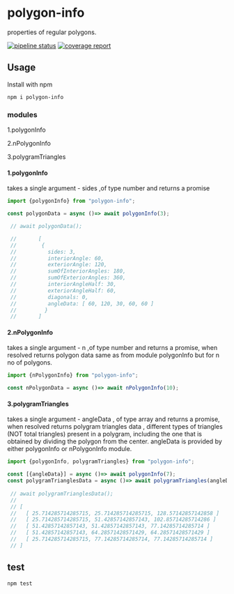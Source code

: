 # polygon-info

properties of regular polygons.


[![pipeline status](https://gitlab.com/indrajaala/polygon-info/badges/master/pipeline.svg)](https://gitlab.com/indrajaala/polygon-info/-/commits/master)
[![coverage report](https://gitlab.com/indrajaala/polygon-info/badges/master/coverage.svg)](https://gitlab.com/indrajaala/polygon-info/-/commits/master)


## Usage

Install with npm

```
npm i polygon-info
```
### modules

1.polygonInfo

2.nPolygonInfo

3.polygramTriangles

####  1.polygonInfo

takes a single argument - sides ,of type number and returns a promise

```javascript
import {polygonInfo} from "polygon-info";

const polygonData = async ()=> await polygonInfo(3);

 // await polygonData(); 

 //       [
 //        {
 //          sides: 3,
 //          interiorAngle: 60,
 //          exteriorAngle: 120,
 //          sumOfInteriorAngles: 180,
 //          sumOfExteriorAngles: 360,
 //          interiorAngleHalf: 30,
 //          exteriorAngleHalf: 60,
 //          diagonals: 0,
 //          angleData: [ 60, 120, 30, 60, 60 ]
 //         }
 //       ]

```

####  2.nPolygonInfo

takes a single argument - n ,of type number and returns a promise, 
when resolved returns polygon data same as from module polygonInfo but for n no of polygons.

```javascript
import {nPolygonInfo} from "polygon-info";

const nPolygonData = async ()=> await nPolygonInfo(10);
```
####  3.polygramTriangles

takes a single argument - angleData , of type array and returns a promise, 
when resolved returns polygram triangles data , different types of triangles (NOT total triangles) present in a polygram,
including the one that is obtained by dividing the polygon from the center.
angleData is provided by either polygonInfo or nPolygonInfo module.

```javascript
import {polygonInfo, polygramTriangles} from "polygon-info";

const [{angleData}] = async ()=> await polygonInfo(7);
const polygramTrianglesData = async ()=> await polygramTriangles(angleData);
 
 // await polygramTrianglesData();
 //
 // [
 //   [ 25.714285714285715, 25.714285714285715, 128.57142857142858 ]
 //   [ 25.714285714285715, 51.42857142857143, 102.85714285714286 ]
 //   [ 51.42857142857143, 51.42857142857143, 77.14285714285714 ]
 //   [ 51.42857142857143, 64.28571428571429, 64.28571428571429 ]
 //   [ 25.714285714285715, 77.14285714285714, 77.14285714285714 ]
 // ]
```

##  test

```
npm test
```

